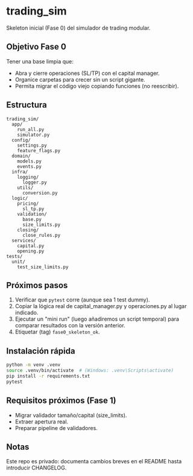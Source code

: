 # trading_sim

Skeleton inicial (Fase 0) del simulador de trading modular.

## Objetivo Fase 0
Tener una base limpia que:
- Abra y cierre operaciones (SL/TP) con el capital manager.
- Organice carpetas para crecer sin un script gigante.
- Permita migrar el código viejo copiando funciones (no reescribir).

## Estructura

```
trading_sim/
  app/
    run_all.py
    simulator.py
  config/
    settings.py
    feature_flags.py
  domain/
    models.py
    events.py
  infra/
    logging/
      logger.py
    utils/
      conversion.py
  logic/
    pricing/
      sl_tp.py
    validation/
      base.py
      size_limits.py
    closing/
      close_rules.py
  services/
    capital.py
    opening.py
tests/
  unit/
    test_size_limits.py
```

## Próximos pasos
1. Verificar que `pytest` corre (aunque sea 1 test dummy).
2. Copiar la lógica real de capital_manager.py y operaciones.py al lugar indicado.
3. Ejecutar un "mini run" (luego añadiremos un script temporal) para comparar resultados con la versión anterior.
4. Etiquetar (tag) `fase0_skeleton_ok`.

## Instalación rápida

```bash
python -m venv .venv
source .venv/bin/activate  # (Windows: .venv\Scripts\activate)
pip install -r requirements.txt
pytest
```

## Requisitos próximos (Fase 1)
- Migrar validador tamaño/capital (size_limits).
- Extraer apertura real.
- Preparar pipeline de validadores.

## Notas
Este repo es privado: documenta cambios breves en el README hasta introducir CHANGELOG.